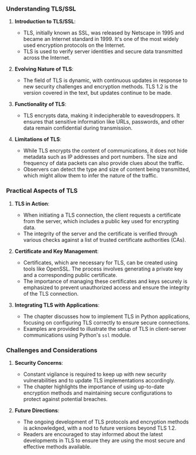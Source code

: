 
### Understanding TLS/SSL

1. **Introduction to TLS/SSL**:
   - TLS, initially known as SSL, was released by Netscape in 1995 and became an Internet standard in 1999. It's one of the most widely used encryption protocols on the Internet.
   - TLS is used to verify server identities and secure data transmitted across the Internet.

2. **Evolving Nature of TLS**:
   - The field of TLS is dynamic, with continuous updates in response to new security challenges and encryption methods. TLS 1.2 is the version covered in the text, but updates continue to be made.

3. **Functionality of TLS**:
   - TLS encrypts data, making it indecipherable to eavesdroppers. It ensures that sensitive information like URLs, passwords, and other data remain confidential during transmission.

4. **Limitations of TLS**:
   - While TLS encrypts the content of communications, it does not hide metadata such as IP addresses and port numbers. The size and frequency of data packets can also provide clues about the traffic.
   - Observers can detect the type and size of content being transmitted, which might allow them to infer the nature of the traffic.

### Practical Aspects of TLS

1. **TLS in Action**:
   - When initiating a TLS connection, the client requests a certificate from the server, which includes a public key used for encrypting data.
   - The integrity of the server and the certificate is verified through various checks against a list of trusted certificate authorities (CAs).

2. **Certificate and Key Management**:
   - Certificates, which are necessary for TLS, can be created using tools like OpenSSL. The process involves generating a private key and a corresponding public certificate.
   - The importance of managing these certificates and keys securely is emphasized to prevent unauthorized access and ensure the integrity of the TLS connection.

3. **Integrating TLS with Applications**:
   - The chapter discusses how to implement TLS in Python applications, focusing on configuring TLS correctly to ensure secure connections.
   - Examples are provided to illustrate the setup of TLS in client-server communications using Python's `ssl` module.

### Challenges and Considerations

1. **Security Concerns**:
   - Constant vigilance is required to keep up with new security vulnerabilities and to update TLS implementations accordingly.
   - The chapter highlights the importance of using up-to-date encryption methods and maintaining secure configurations to protect against potential breaches.

2. **Future Directions**:
   - The ongoing development of TLS protocols and encryption methods is acknowledged, with a nod to future versions beyond TLS 1.2.
   - Readers are encouraged to stay informed about the latest developments in TLS to ensure they are using the most secure and effective methods available.

